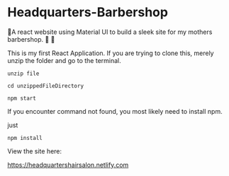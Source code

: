 # Headquarters-Barbershop
💈A react website using Material UI to build a sleek site for my mothers barbershop. 💈 💇

This is my first React Application. If you are trying to clone this, merely unzip the folder and go to the terminal. 

    unzip file

    cd unzippedFileDirectory

    npm start
    

If you encounter command not found, you most likely need to install npm. 

just 

    npm install 

View the site here:

https://headquartershairsalon.netlify.com
